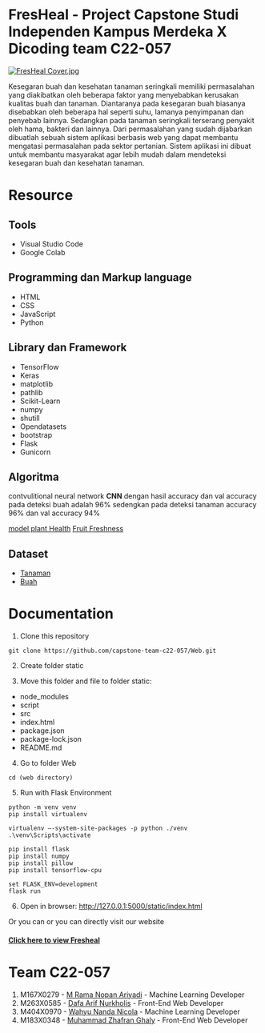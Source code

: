 # FresHeal - Project Capstone Studi Independen Kampus Merdeka X Dicoding team C22-057

[![FresHeal Cover.jpg](https://i.postimg.cc/1zcVFBD1/fresheal-cover.jpg)](https://postimg.cc/sBx2dpnT)

Kesegaran buah dan kesehatan tanaman seringkali memiliki permasalahan yang diakibatkan oleh beberapa faktor yang menyebabkan kerusakan kualitas buah dan tanaman. Diantaranya pada kesegaran buah biasanya disebabkan oleh beberapa hal seperti suhu, lamanya penyimpanan dan penyebab lainnya. Sedangkan pada tanaman seringkali terserang penyakit oleh hama, bakteri dan lainnya. Dari permasalahan yang sudah dijabarkan dibuatlah sebuah sistem aplikasi berbasis web yang dapat membantu mengatasi permasalahan pada sektor pertanian. Sistem aplikasi ini dibuat untuk membantu masyarakat agar lebih mudah dalam mendeteksi kesegaran buah dan kesehatan tanaman.  

# Resource 

## Tools
- Visual Studio Code
- Google Colab

## Programming dan Markup language
- HTML
- CSS
- JavaScript
- Python

## Library dan Framework
- TensorFlow
- Keras
- matplotlib
- pathlib
- Scikit-Learn
- numpy
- shutill
- Opendatasets
- bootstrap
- Flask
- Gunicorn 

## Algoritma
contvulitional  neural network __CNN__
dengan hasil accuracy dan val accuracy pada deteksi buah adalah 96% sedengkan pada deteksi tanaman accuracy 96% dan val accuracy 94%

[model plant Health]()
[Fruit Freshness]()

## Dataset
- [Tanaman](https://www.kaggle.com/datasets/abdallahalidev/plantvillage-dataset)
- [Buah](https://www.kaggle.com/datasets/raghavrpotdar/fresh-and-stale-images-of-fruits-and-vegetables?select=stale_bitter_gourd)

# Documentation
1. Clone this repository
```
git clone https://github.com/capstone-team-c22-057/Web.git
```
2. Create folder static

3. Move this folder and file to folder static:
- node_modules
- script
- src
- index.html
- package.json
- package-lock.json
- README.md

4. Go to folder Web
```
cd (web directory)
```

5. Run with Flask Environment
```
python -m venv venv
pip install virtualenv

virtualenv —-system-site-packages -p python ./venv
.\venv\Scripts\activate

pip install flask
pip install numpy
pip install pillow
pip install tensorflow-cpu

set FLASK_ENV=development
flask run
```
6. Open in browser: http://127.0.0.1:5000/static/index.html

Or you can or you can directly visit our website
#### [**Click here to view Fresheal**](https://fresheal.netlify.app/)


# Team C22-057
1. M167X0279 - [M Rama Nopan Ariyadi](https://www.instagram.com/mrama_1011/) - Machine Learning Developer
2. M263X0585 - [Dafa Arif Nurkholis](https://www.instagram.com/dafarifn20/) - Front-End Web Developer
3. M404X0970 - [Wahyu Nanda Nicola](https://www.instagram.com/wahyunicola/) - Machine Learning Developer 
4. M183X0348 - [Muhammad Zhafran Ghaly](https://www.instagram.com/zhafran_ghaly/) - Front-End Web Developer
